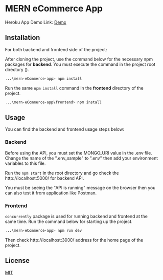 # MERN eCommerce App

Heroku App Demo Link: [Demo](https://mernshopecommerceapp.herokuapp.com/)
## Installation

For both backend and frontend side of the project:

After cloning the project, use the command below for the necessary npm packages for **backend**. You must execute the command in the project root directory ().

```bash
...\mern-eCommerce-app> npm install
```

Run the same `npm install` command in the **frontend** directory of the project.

```bash
...\mern-eCommerce-app\frontend> npm install
```

## Usage

You can find the backend and frontend usage steps below:

### Backend

Before using the API, you must set the MONGO_URI value in the .env file. Change the name of the ".env_sample" to ".env" then add your environment variables to this file.

Run the `npm start` in the root directory and go check the http://localhost:5000/ for backend API.

You must be seeing the "API is running" message on the browser then you can also test it from application like Postman.

### Frontend

`concurrently` package is used for running backend and frontend at the same time. Run the command below for starting up the project.

```bash
...\mern-eCommerce-app> npm run dev
```

Then check http://localhost:3000/ address for the home page of the project.


## License

[MIT](https://choosealicense.com/licenses/mit/)

